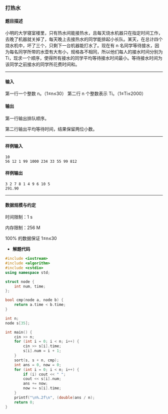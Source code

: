 ### 打热水

#### 题目描述

 小明的大学寝室楼里，只有热水间能接热水，且每天烧水机器只在指定时间工作，去晚了机器就关掉了，每天晚上去接热水的同学能排起小长队。某天，在总计四个烧水机中，坏了三个，只剩下一台机器能打水了。现在有 n 名同学等待接水，因为每名同学所带的水壶有大有小，规格各不相同，所以他们每人的接水时间分别为 Ti，现求一个顺序，使得所有接水的同学平均等待接水时间最小。等待接水时间为该同学之前接水的同学所花费时间和。

------

#### 输入

 第一行一个整数 n。（1≤n≤30） 第二行 n 个整数表示 Ti。（1≤Ti≤2000）

#### 输出

 第一行输出排队顺序。

 第二行输出平均等待时间，结果保留两位小数。

------

#### 样例输入

```
10
56 12 1 99 1000 234 33 55 99 812
```

#### 样例输出

```
3 2 7 8 1 4 9 6 10 5
291.90
```

------

#### 数据规模与约定

 时间限制：1 s

 内存限制：256 M

 100% 的数据保证 1≤n≤30





- **解题代码**

```c++
#include <iostream>
#include <algorithm>
#include <cstdio>
using namespace std;

struct node {
	int num, time;
};

bool cmp(node a, node b) {
	return a.time < b.time;
}

int n;
node s[35];

int main() {
	cin >> n;
	for (int i = 0; i < n; i++) {
		cin >> s[i].time;
		s[i].num = i + 1;
	}
	sort(s, s + n, cmp);
	int ans = 0, now = 0;
	for (int i = 0; i < n; i++) {
		if (i) cout << " ";
		cout << s[i].num;
		ans += now;
		now += s[i].time;
	}
	printf("\n%.2f\n", (double)ans / n);
	return 0;
}
```

